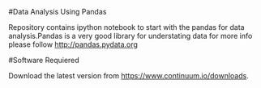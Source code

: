 #Data Analysis Using Pandas

Repository contains ipython notebook to start with the pandas for data analysis.Pandas is a very good library for understating data for more info please follow
http://pandas.pydata.org


#Software Requiered 

Download the latest version from https://www.continuum.io/downloads.


